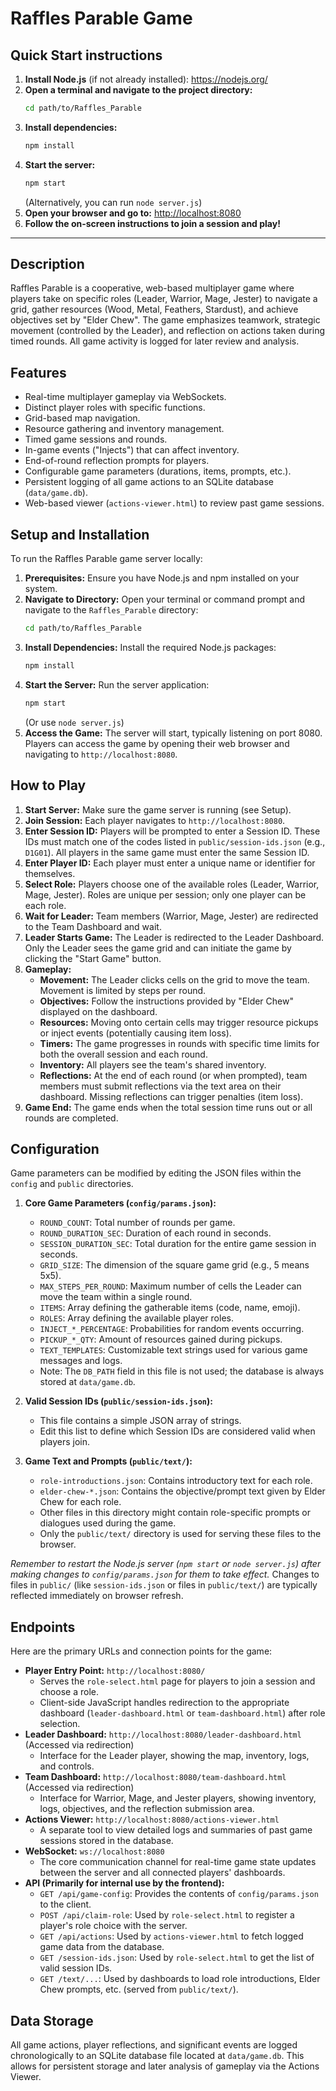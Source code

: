 # Raffles Parable Game

## Quick Start instructions

1. **Install Node.js** (if not already installed): https://nodejs.org/
2. **Open a terminal and navigate to the project directory:**
   ```bash
   cd path/to/Raffles_Parable
   ```
3. **Install dependencies:**
   ```bash
   npm install
   ```
4. **Start the server:**
   ```bash
   npm start
   ```
   (Alternatively, you can run `node server.js`)
5. **Open your browser and go to:**
   [http://localhost:8080](http://localhost:8080)
6. **Follow the on-screen instructions to join a session and play!**

---

## Description

Raffles Parable is a cooperative, web-based multiplayer game where players take on specific roles (Leader, Warrior, Mage, Jester) to navigate a grid, gather resources (Wood, Metal, Feathers, Stardust), and achieve objectives set by "Elder Chew". The game emphasizes teamwork, strategic movement (controlled by the Leader), and reflection on actions taken during timed rounds. All game activity is logged for later review and analysis.

## Features

*   Real-time multiplayer gameplay via WebSockets.
*   Distinct player roles with specific functions.
*   Grid-based map navigation.
*   Resource gathering and inventory management.
*   Timed game sessions and rounds.
*   In-game events ("Injects") that can affect inventory.
*   End-of-round reflection prompts for players.
*   Configurable game parameters (durations, items, prompts, etc.).
*   Persistent logging of all game actions to an SQLite database (`data/game.db`).
*   Web-based viewer (`actions-viewer.html`) to review past game sessions.

## Setup and Installation

To run the Raffles Parable game server locally:

1.  **Prerequisites:** Ensure you have Node.js and npm installed on your system.
2.  **Navigate to Directory:** Open your terminal or command prompt and navigate to the `Raffles_Parable` directory:
    ```bash
    cd path/to/Raffles_Parable
    ```
3.  **Install Dependencies:** Install the required Node.js packages:
    ```bash
    npm install
    ```
4.  **Start the Server:** Run the server application:
    ```bash
    npm start
    ```
    (Or use `node server.js`)
5.  **Access the Game:** The server will start, typically listening on port 8080. Players can access the game by opening their web browser and navigating to `http://localhost:8080`.

## How to Play

1.  **Start Server:** Make sure the game server is running (see Setup).
2.  **Join Session:** Each player navigates to `http://localhost:8080`.
3.  **Enter Session ID:** Players will be prompted to enter a Session ID. These IDs must match one of the codes listed in `public/session-ids.json` (e.g., `D1G01`). All players in the same game must enter the same Session ID.
4.  **Enter Player ID:** Each player must enter a unique name or identifier for themselves.
5.  **Select Role:** Players choose one of the available roles (Leader, Warrior, Mage, Jester). Roles are unique per session; only one player can be each role.
6.  **Wait for Leader:** Team members (Warrior, Mage, Jester) are redirected to the Team Dashboard and wait.
7.  **Leader Starts Game:** The Leader is redirected to the Leader Dashboard. Only the Leader sees the game grid and can initiate the game by clicking the "Start Game" button.
8.  **Gameplay:**
    *   **Movement:** The Leader clicks cells on the grid to move the team. Movement is limited by steps per round.
    *   **Objectives:** Follow the instructions provided by "Elder Chew" displayed on the dashboard.
    *   **Resources:** Moving onto certain cells may trigger resource pickups or inject events (potentially causing item loss).
    *   **Timers:** The game progresses in rounds with specific time limits for both the overall session and each round.
    *   **Inventory:** All players see the team's shared inventory.
    *   **Reflections:** At the end of each round (or when prompted), team members must submit reflections via the text area on their dashboard. Missing reflections can trigger penalties (item loss).
9.  **Game End:** The game ends when the total session time runs out or all rounds are completed.

## Configuration

Game parameters can be modified by editing the JSON files within the `config` and `public` directories.

1.  **Core Game Parameters (`config/params.json`):**
    *   `ROUND_COUNT`: Total number of rounds per game.
    *   `ROUND_DURATION_SEC`: Duration of each round in seconds.
    *   `SESSION_DURATION_SEC`: Total duration for the entire game session in seconds.
    *   `GRID_SIZE`: The dimension of the square game grid (e.g., 5 means 5x5).
    *   `MAX_STEPS_PER_ROUND`: Maximum number of cells the Leader can move the team within a single round.
    *   `ITEMS`: Array defining the gatherable items (code, name, emoji).
    *   `ROLES`: Array defining the available player roles.
    *   `INJECT_*_PERCENTAGE`: Probabilities for random events occurring.
    *   `PICKUP_*_QTY`: Amount of resources gained during pickups.
    *   `TEXT_TEMPLATES`: Customizable text strings used for various game messages and logs.
    *   Note: The `DB_PATH` field in this file is not used; the database is always stored at `data/game.db`.

2.  **Valid Session IDs (`public/session-ids.json`):**
    *   This file contains a simple JSON array of strings.
    *   Edit this list to define which Session IDs are considered valid when players join.

3.  **Game Text and Prompts (`public/text/`):**
    *   `role-introductions.json`: Contains introductory text for each role.
    *   `elder-chew-*.json`: Contains the objective/prompt text given by Elder Chew for each role.
    *   Other files in this directory might contain role-specific prompts or dialogues used during the game.
    *   Only the `public/text/` directory is used for serving these files to the browser.

*Remember to restart the Node.js server (`npm start` or `node server.js`) after making changes to `config/params.json` for them to take effect.* Changes to files in `public/` (like `session-ids.json` or files in `public/text/`) are typically reflected immediately on browser refresh.

## Endpoints

Here are the primary URLs and connection points for the game:

*   **Player Entry Point:** `http://localhost:8080/`
    *   Serves the `role-select.html` page for players to join a session and choose a role.
    *   Client-side JavaScript handles redirection to the appropriate dashboard (`leader-dashboard.html` or `team-dashboard.html`) after role selection.
*   **Leader Dashboard:** `http://localhost:8080/leader-dashboard.html` (Accessed via redirection)
    *   Interface for the Leader player, showing the map, inventory, logs, and controls.
*   **Team Dashboard:** `http://localhost:8080/team-dashboard.html` (Accessed via redirection)
    *   Interface for Warrior, Mage, and Jester players, showing inventory, logs, objectives, and the reflection submission area.
*   **Actions Viewer:** `http://localhost:8080/actions-viewer.html`
    *   A separate tool to view detailed logs and summaries of past game sessions stored in the database.
*   **WebSocket:** `ws://localhost:8080`
    *   The core communication channel for real-time game state updates between the server and all connected players' dashboards.
*   **API (Primarily for internal use by the frontend):**
    *   `GET /api/game-config`: Provides the contents of `config/params.json` to the client.
    *   `POST /api/claim-role`: Used by `role-select.html` to register a player's role choice with the server.
    *   `GET /api/actions`: Used by `actions-viewer.html` to fetch logged game data from the database.
    *   `GET /session-ids.json`: Used by `role-select.html` to get the list of valid session IDs.
    *   `GET /text/...`: Used by dashboards to load role introductions, Elder Chew prompts, etc. (served from `public/text/`).

## Data Storage

All game actions, player reflections, and significant events are logged chronologically to an SQLite database file located at `data/game.db`. This allows for persistent storage and later analysis of gameplay via the Actions Viewer. 